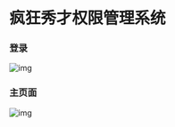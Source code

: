 # 疯狂秀才权限管理系统

### 登录
![img](https://pic002.cnblogs.com/images/2012/14345/2012100421254046.png)

### 主页面
![img](https://pic002.cnblogs.com/images/2012/14345/2012100421264678.png)
